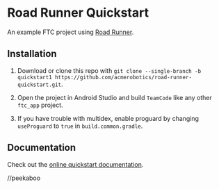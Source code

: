 # Road Runner Quickstart

An example FTC project using [Road Runner](https://github.com/acmerobotics/road-runner).

## Installation

1. Download or clone this repo with `git clone --single-branch -b quickstart1 https://github.com/acmerobotics/road-runner-quickstart.git`.

1. Open the project in Android Studio and build `TeamCode` like any other `ftc_app` project.

1. If you have trouble with multidex, enable proguard by changing `useProguard` to `true` in `build.common.gradle`.

## Documentation

Check out the [online quickstart documentation](https://rr.brott.dev/docs/v0-5/quickstart/introduction/).

//peekaboo